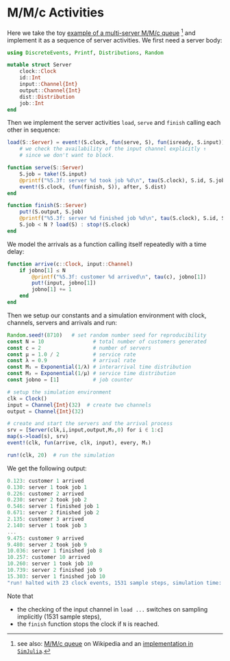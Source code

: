 # M/M/c Activities

Here we take the toy [example of a multi-server M/M/c queue](https://github.com/BenLauwens/SimJulia.jl/blob/master/examples/queue_mmc.ipynb) [^1] and implement it as a sequence of server activities. We first need a server body:

```julia
using DiscreteEvents, Printf, Distributions, Random

mutable struct Server
    clock::Clock
    id::Int
    input::Channel{Int}
    output::Channel{Int}
    dist::Distribution
    job::Int
end
```

Then we implement the server activities `load`, `serve` and `finish` calling each other in sequence:

```julia
load(S::Server) = event!(S.clock, fun(serve, S), fun(isready, S.input))
    # we check the availability of the input channel explicitly ↑
    # since we don't want to block.

function serve(S::Server)
    S.job = take!(S.input)
    @printf("%5.3f: server %d took job %d\n", tau(S.clock), S.id, S.job)
    event!(S.clock, (fun(finish, S)), after, S.dist)
end

function finish(S::Server)
    put!(S.output, S.job)
    @printf("%5.3f: server %d finished job %d\n", tau(S.clock), S.id, S.job)
    S.job < N ? load(S) : stop!(S.clock)
end
```

We model the arrivals as a function calling itself repeatedly with a time delay:

```julia
function arrive(c::Clock, input::Channel)
    if jobno[1] ≤ N
        @printf("%5.3f: customer %d arrived\n", tau(c), jobno[1])
        put!(input, jobno[1])
        jobno[1] += 1
    end
end
```

Then we setup our constants and a simulation environment with clock, channels, servers and arrivals and run:

```julia
Random.seed!(8710)   # set random number seed for reproducibility
const N = 10                # total number of customers generated
const c = 2                 # number of servers
const μ = 1.0 / 2           # service rate
const λ = 0.9               # arrival rate
const M₁ = Exponential(1/λ) # interarrival time distribution
const M₂ = Exponential(1/μ) # service time distribution
const jobno = [1]           # job counter

# setup the simulation environment
clk = Clock()
input = Channel{Int}(32)  # create two channels
output = Channel{Int}(32)

# create and start the servers and the arrival process
srv = [Server(clk,i,input,output,M₂,0) for i ∈ 1:c]
map(s->load(s), srv)
event!(clk, fun(arrive, clk, input), every, M₁)

run!(clk, 20)  # run the simulation
```

We get the following output:

```julia
0.123: customer 1 arrived
0.130: server 1 took job 1
0.226: customer 2 arrived
0.230: server 2 took job 2
0.546: server 1 finished job 1
0.671: server 2 finished job 2
2.135: customer 3 arrived
2.140: server 1 took job 3
...
9.475: customer 9 arrived
9.480: server 2 took job 9
10.036: server 1 finished job 8
10.257: customer 10 arrived
10.260: server 1 took job 10
10.739: server 2 finished job 9
15.303: server 1 finished job 10
"run! halted with 23 clock events, 1531 sample steps, simulation time: 15.3"
```

Note that

- the checking of the input channel in `load ...` switches on sampling implicitly (1531 sample steps),
- the `finish` function stops the clock if `N` is reached.

[^1]:  see also: [M/M/c queue](https://en.wikipedia.org/wiki/M/M/c_queue) on Wikipedia and an [implementation in `SimJulia`](https://github.com/BenLauwens/SimJulia.jl/blob/master/examples/queue_mmc.ipynb).
